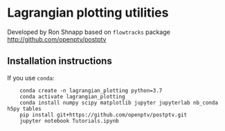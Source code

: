 # Lagrangian plotting utilities 

Developed by Ron Shnapp based on `flowtracks` package http://github.com/openptv/postptv



## Installation instructions

If you use `conda`:  

        conda create -n lagrangian_plotting python=3.7
        conda activate lagrangian_plotting
        conda install numpy scipy matplotlib jupyter jupyterlab nb_conda h5py tables
        pip install git+https://github.com/openptv/postptv.git
        jupyter notebook Tutorials.ipynb




